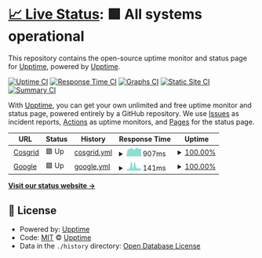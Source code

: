 # [📈 Live Status](https://demo.upptime.js.org): <!--live status--> **🟩 All systems operational**

This repository contains the open-source uptime monitor and status page for [Upptime](https://upptime.js.org), powered by [Upptime](https://github.com/upptime/upptime).

[![Uptime CI](https://github.com/devendra-rgb/repo-uptime/workflows/Uptime%20CI/badge.svg)](https://github.com/devendra-rgb/repo-uptime/actions?query=workflow%3A%22Uptime+CI%22)
[![Response Time CI](https://github.com/devendra-rgb/repo-uptime/workflows/Response%20Time%20CI/badge.svg)](https://github.com/devendra-rgb/repo-uptime/actions?query=workflow%3A%22Response+Time+CI%22)
[![Graphs CI](https://github.com/devendra-rgb/repo-uptime/workflows/Graphs%20CI/badge.svg)](https://github.com/devendra-rgb/repo-uptime/actions?query=workflow%3A%22Graphs+CI%22)
[![Static Site CI](https://github.com/devendra-rgb/repo-uptime/workflows/Static%20Site%20CI/badge.svg)](https://github.com/devendra-rgb/repo-uptime/actions?query=workflow%3A%22Static+Site+CI%22)
[![Summary CI](https://github.com/devendra-rgb/repo-uptime/workflows/Summary%20CI/badge.svg)](https://github.com/devendra-rgb/repo-uptime/actions?query=workflow%3A%22Summary+CI%22)

With [Upptime](https://upptime.js.org), you can get your own unlimited and free uptime monitor and status page, powered entirely by a GitHub repository. We use [Issues](https://github.com/upptime/upptime/issues) as incident reports, [Actions](https://github.com/devendra-rgb/repo-uptime/actions) as uptime monitors, and [Pages](https://demo.upptime.js.org) for the status page.

<!--start: status pages-->
<!-- This summary is generated by Upptime (https://github.com/upptime/upptime) -->
<!-- Do not edit this manually, your changes will be overwritten -->
<!-- prettier-ignore -->
| URL | Status | History | Response Time | Uptime |
| --- | ------ | ------- | ------------- | ------ |
| <img alt="" src="https://icons.duckduckgo.com/ip3/cosgrid.com.ico" height="13"> [Cosgrid](https://cosgrid.com) | 🟩 Up | [cosgrid.yml](https://github.com/devendra-rgb/repo-uptime/commits/HEAD/history/cosgrid.yml) | <details><summary><img alt="Response time graph" src="./graphs/cosgrid/response-time-week.png" height="20"> 907ms</summary><br><a href="https://devendra-rgb.github.io/repo-uptime/history/cosgrid"><img alt="Response time 907" src="https://img.shields.io/endpoint?url=https%3A%2F%2Fraw.githubusercontent.com%2Fdevendra-rgb%2Frepo-uptime%2FHEAD%2Fapi%2Fcosgrid%2Fresponse-time.json"></a><br><a href="https://devendra-rgb.github.io/repo-uptime/history/cosgrid"><img alt="24-hour response time 907" src="https://img.shields.io/endpoint?url=https%3A%2F%2Fraw.githubusercontent.com%2Fdevendra-rgb%2Frepo-uptime%2FHEAD%2Fapi%2Fcosgrid%2Fresponse-time-day.json"></a><br><a href="https://devendra-rgb.github.io/repo-uptime/history/cosgrid"><img alt="7-day response time 907" src="https://img.shields.io/endpoint?url=https%3A%2F%2Fraw.githubusercontent.com%2Fdevendra-rgb%2Frepo-uptime%2FHEAD%2Fapi%2Fcosgrid%2Fresponse-time-week.json"></a><br><a href="https://devendra-rgb.github.io/repo-uptime/history/cosgrid"><img alt="30-day response time 907" src="https://img.shields.io/endpoint?url=https%3A%2F%2Fraw.githubusercontent.com%2Fdevendra-rgb%2Frepo-uptime%2FHEAD%2Fapi%2Fcosgrid%2Fresponse-time-month.json"></a><br><a href="https://devendra-rgb.github.io/repo-uptime/history/cosgrid"><img alt="1-year response time 907" src="https://img.shields.io/endpoint?url=https%3A%2F%2Fraw.githubusercontent.com%2Fdevendra-rgb%2Frepo-uptime%2FHEAD%2Fapi%2Fcosgrid%2Fresponse-time-year.json"></a></details> | <details><summary><a href="https://devendra-rgb.github.io/repo-uptime/history/cosgrid">100.00%</a></summary><a href="https://devendra-rgb.github.io/repo-uptime/history/cosgrid"><img alt="All-time uptime 100.00%" src="https://img.shields.io/endpoint?url=https%3A%2F%2Fraw.githubusercontent.com%2Fdevendra-rgb%2Frepo-uptime%2FHEAD%2Fapi%2Fcosgrid%2Fuptime.json"></a><br><a href="https://devendra-rgb.github.io/repo-uptime/history/cosgrid"><img alt="24-hour uptime 100.00%" src="https://img.shields.io/endpoint?url=https%3A%2F%2Fraw.githubusercontent.com%2Fdevendra-rgb%2Frepo-uptime%2FHEAD%2Fapi%2Fcosgrid%2Fuptime-day.json"></a><br><a href="https://devendra-rgb.github.io/repo-uptime/history/cosgrid"><img alt="7-day uptime 100.00%" src="https://img.shields.io/endpoint?url=https%3A%2F%2Fraw.githubusercontent.com%2Fdevendra-rgb%2Frepo-uptime%2FHEAD%2Fapi%2Fcosgrid%2Fuptime-week.json"></a><br><a href="https://devendra-rgb.github.io/repo-uptime/history/cosgrid"><img alt="30-day uptime 100.00%" src="https://img.shields.io/endpoint?url=https%3A%2F%2Fraw.githubusercontent.com%2Fdevendra-rgb%2Frepo-uptime%2FHEAD%2Fapi%2Fcosgrid%2Fuptime-month.json"></a><br><a href="https://devendra-rgb.github.io/repo-uptime/history/cosgrid"><img alt="1-year uptime 100.00%" src="https://img.shields.io/endpoint?url=https%3A%2F%2Fraw.githubusercontent.com%2Fdevendra-rgb%2Frepo-uptime%2FHEAD%2Fapi%2Fcosgrid%2Fuptime-year.json"></a></details>
| <img alt="" src="https://icons.duckduckgo.com/ip3/www.google.com.ico" height="13"> [Google](https://www.google.com) | 🟩 Up | [google.yml](https://github.com/devendra-rgb/repo-uptime/commits/HEAD/history/google.yml) | <details><summary><img alt="Response time graph" src="./graphs/google/response-time-week.png" height="20"> 141ms</summary><br><a href="https://devendra-rgb.github.io/repo-uptime/history/google"><img alt="Response time 141" src="https://img.shields.io/endpoint?url=https%3A%2F%2Fraw.githubusercontent.com%2Fdevendra-rgb%2Frepo-uptime%2FHEAD%2Fapi%2Fgoogle%2Fresponse-time.json"></a><br><a href="https://devendra-rgb.github.io/repo-uptime/history/google"><img alt="24-hour response time 141" src="https://img.shields.io/endpoint?url=https%3A%2F%2Fraw.githubusercontent.com%2Fdevendra-rgb%2Frepo-uptime%2FHEAD%2Fapi%2Fgoogle%2Fresponse-time-day.json"></a><br><a href="https://devendra-rgb.github.io/repo-uptime/history/google"><img alt="7-day response time 141" src="https://img.shields.io/endpoint?url=https%3A%2F%2Fraw.githubusercontent.com%2Fdevendra-rgb%2Frepo-uptime%2FHEAD%2Fapi%2Fgoogle%2Fresponse-time-week.json"></a><br><a href="https://devendra-rgb.github.io/repo-uptime/history/google"><img alt="30-day response time 141" src="https://img.shields.io/endpoint?url=https%3A%2F%2Fraw.githubusercontent.com%2Fdevendra-rgb%2Frepo-uptime%2FHEAD%2Fapi%2Fgoogle%2Fresponse-time-month.json"></a><br><a href="https://devendra-rgb.github.io/repo-uptime/history/google"><img alt="1-year response time 141" src="https://img.shields.io/endpoint?url=https%3A%2F%2Fraw.githubusercontent.com%2Fdevendra-rgb%2Frepo-uptime%2FHEAD%2Fapi%2Fgoogle%2Fresponse-time-year.json"></a></details> | <details><summary><a href="https://devendra-rgb.github.io/repo-uptime/history/google">100.00%</a></summary><a href="https://devendra-rgb.github.io/repo-uptime/history/google"><img alt="All-time uptime 100.00%" src="https://img.shields.io/endpoint?url=https%3A%2F%2Fraw.githubusercontent.com%2Fdevendra-rgb%2Frepo-uptime%2FHEAD%2Fapi%2Fgoogle%2Fuptime.json"></a><br><a href="https://devendra-rgb.github.io/repo-uptime/history/google"><img alt="24-hour uptime 100.00%" src="https://img.shields.io/endpoint?url=https%3A%2F%2Fraw.githubusercontent.com%2Fdevendra-rgb%2Frepo-uptime%2FHEAD%2Fapi%2Fgoogle%2Fuptime-day.json"></a><br><a href="https://devendra-rgb.github.io/repo-uptime/history/google"><img alt="7-day uptime 100.00%" src="https://img.shields.io/endpoint?url=https%3A%2F%2Fraw.githubusercontent.com%2Fdevendra-rgb%2Frepo-uptime%2FHEAD%2Fapi%2Fgoogle%2Fuptime-week.json"></a><br><a href="https://devendra-rgb.github.io/repo-uptime/history/google"><img alt="30-day uptime 100.00%" src="https://img.shields.io/endpoint?url=https%3A%2F%2Fraw.githubusercontent.com%2Fdevendra-rgb%2Frepo-uptime%2FHEAD%2Fapi%2Fgoogle%2Fuptime-month.json"></a><br><a href="https://devendra-rgb.github.io/repo-uptime/history/google"><img alt="1-year uptime 100.00%" src="https://img.shields.io/endpoint?url=https%3A%2F%2Fraw.githubusercontent.com%2Fdevendra-rgb%2Frepo-uptime%2FHEAD%2Fapi%2Fgoogle%2Fuptime-year.json"></a></details>

<!--end: status pages-->

[**Visit our status website →**](https://demo.upptime.js.org)

## 📄 License

- Powered by: [Upptime](https://github.com/upptime/upptime)
- Code: [MIT](./LICENSE) © [Upptime](https://upptime.js.org)
- Data in the `./history` directory: [Open Database License](https://opendatacommons.org/licenses/odbl/1-0/)
